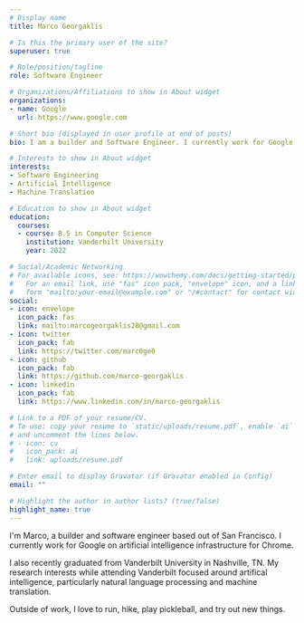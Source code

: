 ```yaml
---
# Display name
title: Marco Georgaklis

# Is this the primary user of the site?
superuser: true

# Role/position/tagline
role: Software Engineer

# Organizations/Affiliations to show in About widget
organizations:
- name: Google
  url: https://www.google.com

# Short bio (displayed in user profile at end of posts)
bio: I am a builder and Software Engineer. I currently work for Google on artificial intelligence infrastructure for Chrome.

# Interests to show in About widget
interests:
- Software Engineering
- Artificial Intelligence
- Machine Translation

# Education to show in About widget
education:
  courses:
  - course: B.S in Computer Science
    institution: Vanderbilt University
    year: 2022

# Social/Academic Networking
# For available icons, see: https://wowchemy.com/docs/getting-started/page-builder/#icons
#   For an email link, use "fas" icon pack, "envelope" icon, and a link in the
#   form "mailto:your-email@example.com" or "/#contact" for contact widget.
social:
- icon: envelope
  icon_pack: fas
  link: mailto:marcogeorgaklis28@gmail.com
- icon: twitter
  icon_pack: fab
  link: https://twitter.com/marc0ge0
- icon: github
  icon_pack: fab
  link: https://github.com/marco-georgaklis
- icon: linkedin
  icon_pack: fab
  link: https://www.linkedin.com/in/marco-georgaklis

# Link to a PDF of your resume/CV.
# To use: copy your resume to `static/uploads/resume.pdf`, enable `ai` icons in `params.toml`, 
# and uncomment the lines below.
# - icon: cv
#   icon_pack: ai
#   link: uploads/resume.pdf

# Enter email to display Gravatar (if Gravatar enabled in Config)
email: ""

# Highlight the author in author lists? (true/false)
highlight_name: true
---
```


I'm Marco, a builder and software engineer based out of San Francisco. I currently work for Google on artificial intelligence infrastructure for Chrome.

I also recently graduated from Vanderbilt University in Nashville, TN. My research interests while attending Vanderbilt focused around artifical intelligence, particularly natural language processing and machine translation. 

Outside of work, I love to run, hike, play pickleball, and try out new things.
<!-- {{< icon name="download" pack="fas" >}} Download my {{< staticref "uploads/demo_resume.pdf" "newtab" >}}resumé{{< /staticref >}}. -->
